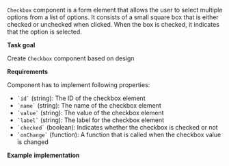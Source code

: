 `Checkbox` component is a form element that allows the user to select multiple options from a list of options. It consists of a small square box that is either checked or unchecked when clicked. When the box is checked, it indicates that the option is selected.

**Task goal**

Create `Checkbox` component based on design

**Requirements**  

Component has to implement following properties:

* `` `id` `` (string): The ID of the checkbox element
* `` `name` `` (string): The name of the checkbox element
* `` `value` `` (string): The value of the checkbox element
* `` `label` `` (string): The label for the checkbox element
* `` `checked` `` (boolean): Indicates whether the checkbox is checked or not
* `` `onChange` `` (function): A function that is called when the checkbox value is changed

**Example** **implementation**
